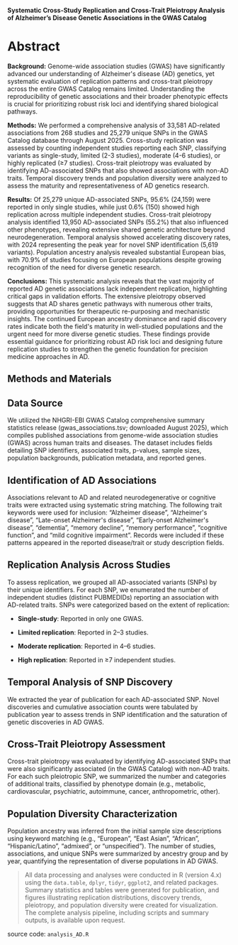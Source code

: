 **Systematic Cross-Study Replication and Cross-Trait Pleiotropy Analysis
of Alzheimer’s Disease Genetic Associations in the GWAS Catalog**

# Abstract

**Background:** Genome-wide association studies (GWAS) have
significantly advanced our understanding of Alzheimer's disease (AD)
genetics, yet systematic evaluation of replication patterns and
cross-trait pleiotropy across the entire GWAS Catalog remains limited.
Understanding the reproducibility of genetic associations and their
broader phenotypic effects is crucial for prioritizing robust risk loci
and identifying shared biological pathways.

**Methods:** We performed a comprehensive analysis of 33,581 AD-related
associations from 268 studies and 25,279 unique SNPs in the GWAS Catalog
database through August 2025. Cross-study replication was assessed by
counting independent studies reporting each SNP, classifying variants as
single-study, limited (2-3 studies), moderate (4-6 studies), or highly
replicated (≥7 studies). Cross-trait pleiotropy was evaluated by
identifying AD-associated SNPs that also showed associations with non-AD
traits. Temporal discovery trends and population diversity were analyzed
to assess the maturity and representativeness of AD genetics
research.

**Results:** Of 25,279 unique AD-associated SNPs, 95.6% (24,159) were
reported in only single studies, while just 0.6% (150) showed high
replication across multiple independent studies. Cross-trait pleiotropy
analysis identified 13,950 AD-associated SNPs (55.2%) that also
influenced other phenotypes, revealing extensive shared genetic
architecture beyond neurodegeneration. Temporal analysis showed
accelerating discovery rates, with 2024 representing the peak year for
novel SNP identification (5,619 variants). Population ancestry analysis
revealed substantial European bias, with 70.9% of studies focusing on
European populations despite growing recognition of the need for diverse
genetic research.

**Conclusions:** This systematic analysis reveals that the vast majority
of reported AD genetic associations lack independent replication,
highlighting critical gaps in validation efforts. The extensive
pleiotropy observed suggests that AD shares genetic pathways with
numerous other traits, providing opportunities for therapeutic
re-purposing and mechanistic insights. The continued European ancestry
dominance and rapid discovery rates indicate both the field's maturity
in well-studied populations and the urgent need for more diverse genetic
studies. These findings provide essential guidance for prioritizing
robust AD risk loci and designing future replication studies to
strengthen the genetic foundation for precision medicine approaches in
AD.

## Methods and Materials

## Data Source

We utilized the NHGRI-EBI GWAS Catalog comprehensive summary statistics
release (gwas_associations.tsv; downloaded August 2025), which compiles
published associations from genome-wide association studies (GWAS)
across human traits and diseases. The dataset includes fields detailing
SNP identifiers, associated traits, p-values, sample sizes, population
backgrounds, publication metadata, and reported genes.

## Identification of AD Associations

Associations relevant to AD and related neurodegenerative or cognitive
traits were extracted using systematic string matching. The following
trait keywords were used for inclusion: “Alzheimer disease”,
“Alzheimer's disease”, “Late-onset Alzheimer's disease”, “Early-onset
Alzheimer's disease”, “dementia”, “memory decline”, “memory
performance”, “cognitive function”, and “mild cognitive impairment”.
Records were included if these patterns appeared in the reported
disease/trait or study description fields.

## Replication Analysis Across Studies

To assess replication, we grouped all AD-associated variants (SNPs) by
their unique identifiers. For each SNP, we enumerated the number of
independent studies (distinct PUBMEDIDs) reporting an association with
AD-related traits. SNPs were categorized based on the extent of
replication:

-   **Single-study**: Reported in only one GWAS.

-    **Limited replication**: Reported in 2–3 studies.

-    **Moderate replication**: Reported in 4–6 studies.

-    **High replication**: Reported in ≥7 independent studies.

## Temporal Analysis of SNP Discovery

We extracted the year of publication for each AD-associated SNP. Novel
discoveries and cumulative association counts were tabulated by
publication year to assess trends in SNP identification and the
saturation of genetic discoveries in AD GWAS.

## Cross-Trait Pleiotropy Assessment

Cross-trait pleiotropy was evaluated by identifying AD-associated SNPs
that were also significantly associated (in the GWAS Catalog) with
non-AD traits. For each such pleiotropic SNP, we summarized the number
and categories of additional traits, classified by phenotype domain
(e.g., metabolic, cardiovascular, psychiatric, autoimmune, cancer,
anthropometric, other).

## Population Diversity Characterization

Population ancestry was inferred from the initial sample size
descriptions using keyword matching (e.g., “European”, “East Asian”,
“African”, “Hispanic/Latino”, “admixed”, or “unspecified”). The number
of studies, associations, and unique SNPs were summarized by ancestry
group and by year, quantifying the representation of diverse populations
in AD GWAS.

> All data processing and analyses were conducted in R (version 4.x)
> using the `data.table`, `dplyr`, `tidyr`, `ggplot2`, and related
> packages. Summary statistics and tables were generated for
> publication, and figures illustrating replication distributions,
> discovery trends, pleiotropy, and population diversity were created
> for visualization. The complete analysis pipeline, including scripts
> and summary outputs, is available upon request.

source code: `analysis_AD.R`


